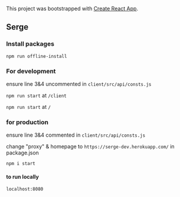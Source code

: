 This project was bootstrapped with [Create React App](https://github.com/facebook/create-react-app).

## Serge

### Install packages 
`npm run offline-install`

### For development
ensure line 3&4 uncommented in `client/src/api/consts.js`

`npm run start` at `/client`

`npm run start` at `/`

### for production
ensure line 3&4 commented in `client/src/api/consts.js`

change "proxy" & homepage to `https://serge-dev.herokuapp.com/` in package.json

`npm i start`

#### to run locally
`localhost:8080`

